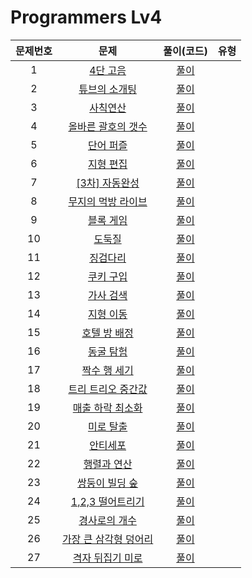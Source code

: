 # Programmers Lv4

| 문제번호 |  문제  | 풀이(코드) | 유형 |    
|  :---:  | :---: |  :---:  |  :---:  |    
|  1  | [4단 고음]() | [풀이]() |  |    
|  2  | [튜브의 소개팅]() | [풀이]() |  |    
|  3  | [사칙연산]() | [풀이]() |  |    
|  4  | [올바른 괄호의 갯수]() | [풀이]() |  |    
|  5  | [단어 퍼즐]() | [풀이]() |  |    
|  6  | [지형 편집]() | [풀이]() |  |    
|  7  | [[3차] 자동완성]() | [풀이]() |  |    
|  8  | [무지의 먹방 라이브]() | [풀이]() |  |    
|  9  | [블록 게임]() | [풀이]() |  |    
|  10  | [도둑질]() | [풀이]() |  |    
|  11  | [징검다리]() | [풀이]() |  |    
|  12  | [쿠키 구입]() | [풀이]() |  |    
|  13  | [가사 검색]() | [풀이]() |  |    
|  14  | [지형 이동]() | [풀이]() |  |    
|  15  | [호텔 방 배정]() | [풀이]() |  |    
|  16  | [동굴 탐험]() | [풀이]() |  |    
|  17  | [짝수 행 세기]() | [풀이]() |  |    
|  18  | [트리 트리오 중간값]() | [풀이]() |  |    
|  19  | [매출 하락 최소화]() | [풀이]() |  |    
|  20  | [미로 탈출]() | [풀이]() |  |    
|  21  | [안티세포]() | [풀이]() |  |    
|  22  | [행렬과 연산]() | [풀이]() |  |    
|  23  | [쌍둥이 빌딩 숲]() | [풀이]() |  |    
|  24  | [1,2,3 떨어트리기]() | [풀이]() |  |    
|  25  | [경사로의 개수]() | [풀이]() |  |    
|  26  | [가장 큰 삼각형 덩어리]() | [풀이]() |  |    
|  27  | [격자 뒤집기 미로]() | [풀이]() |  |    
